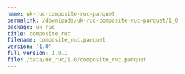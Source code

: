 ```yaml
---
name: uk-ruc-composite-ruc-parquet
permalink: /downloads/uk-ruc-composite-ruc-parquet/1_0
package: uk_ruc
title: composite_ruc
filename: composite_ruc.parquet
version: '1.0'
full_version: 1.0.1
file: /data/uk_ruc/1.0/composite_ruc.parquet
---
```

